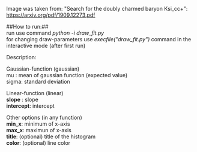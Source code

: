 Image was taken from: "Search for the doubly charmed baryon Ksi_cc+": https://arxiv.org/pdf/1909.12273.pdf

##How to run:##\
run use command *python -i draw_fit.py*\
for changing draw-parameters use *execfile("draw_fit.py")* command in the interactive mode (after first run)

Description:

Gaussian-function (gaussian)\
mu   : mean of gaussian function (expected value)\
sigma: standard deviation

Linear-function (linear)\
**slope**    : slope\
**intercept**: intercept

Other options (in any function)\
**min_x**: minimum of x-axis\
**max_x**: maximun of x-axis\
**title**: (optional) title of the histogram\
**color**: (optional) line color
